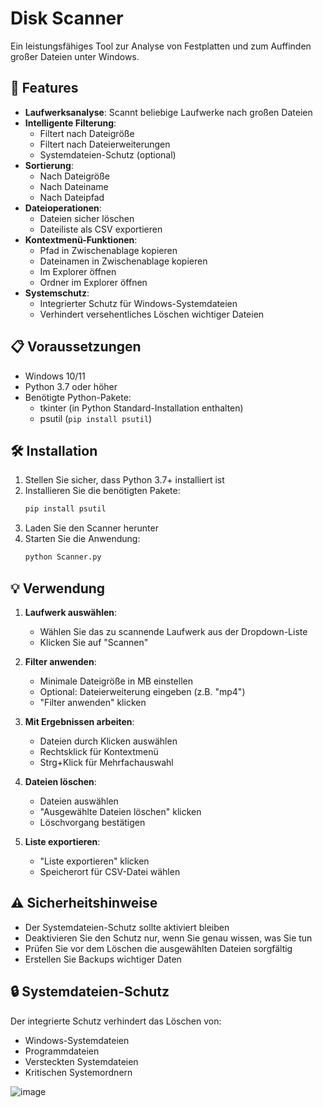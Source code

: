 # Disk Scanner

Ein leistungsfähiges Tool zur Analyse von Festplatten und zum Auffinden großer Dateien unter Windows.

## 🚀 Features

- **Laufwerksanalyse**: Scannt beliebige Laufwerke nach großen Dateien
- **Intelligente Filterung**: 
  - Filtert nach Dateigröße
  - Filtert nach Dateierweiterungen
  - Systemdateien-Schutz (optional)
- **Sortierung**: 
  - Nach Dateigröße
  - Nach Dateiname
  - Nach Dateipfad
- **Dateioperationen**:
  - Dateien sicher löschen
  - Dateiliste als CSV exportieren
- **Kontextmenü-Funktionen**:
  - Pfad in Zwischenablage kopieren
  - Dateinamen in Zwischenablage kopieren
  - Im Explorer öffnen
  - Ordner im Explorer öffnen
- **Systemschutz**:
  - Integrierter Schutz für Windows-Systemdateien
  - Verhindert versehentliches Löschen wichtiger Dateien

## 📋 Voraussetzungen

- Windows 10/11
- Python 3.7 oder höher
- Benötigte Python-Pakete:
  - tkinter (in Python Standard-Installation enthalten)
  - psutil (`pip install psutil`)

## 🛠️ Installation

1. Stellen Sie sicher, dass Python 3.7+ installiert ist
2. Installieren Sie die benötigten Pakete:
   ```bash
   pip install psutil
   ```
3. Laden Sie den Scanner herunter
4. Starten Sie die Anwendung:
   ```bash
   python Scanner.py
   ```

## 💡 Verwendung

1. **Laufwerk auswählen**:
   - Wählen Sie das zu scannende Laufwerk aus der Dropdown-Liste
   - Klicken Sie auf "Scannen"

2. **Filter anwenden**:
   - Minimale Dateigröße in MB einstellen
   - Optional: Dateierweiterung eingeben (z.B. "mp4")
   - "Filter anwenden" klicken

3. **Mit Ergebnissen arbeiten**:
   - Dateien durch Klicken auswählen
   - Rechtsklick für Kontextmenü
   - Strg+Klick für Mehrfachauswahl

4. **Dateien löschen**:
   - Dateien auswählen
   - "Ausgewählte Dateien löschen" klicken
   - Löschvorgang bestätigen

5. **Liste exportieren**:
   - "Liste exportieren" klicken
   - Speicherort für CSV-Datei wählen

## ⚠️ Sicherheitshinweise

- Der Systemdateien-Schutz sollte aktiviert bleiben
- Deaktivieren Sie den Schutz nur, wenn Sie genau wissen, was Sie tun
- Prüfen Sie vor dem Löschen die ausgewählten Dateien sorgfältig
- Erstellen Sie Backups wichtiger Daten

## 🔒 Systemdateien-Schutz

Der integrierte Schutz verhindert das Löschen von:
- Windows-Systemdateien
- Programmdateien
- Versteckten Systemdateien
- Kritischen Systemordnern

![image](https://github.com/user-attachments/assets/b64b8d6b-ebce-4226-8317-3ab44064f953)
